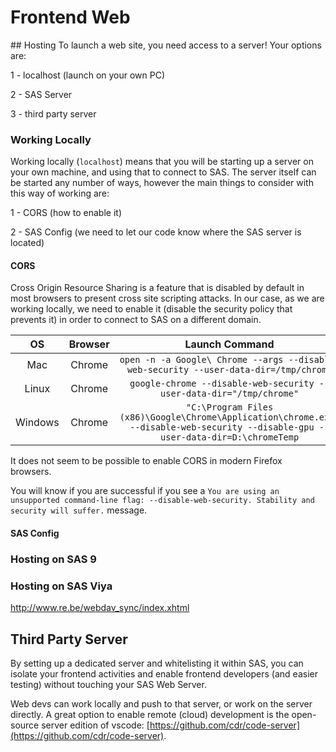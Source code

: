 # Frontend Web

## Hosting
To launch a web site, you need access to a server!  Your options are:

1 - localhost (launch on your own PC)

2 - SAS Server

3 - third party server

### Working Locally

Working locally (`localhost`) means that you will be starting up a server on your own machine, and using that to connect to SAS.  The server itself can be started any number of ways, however the main things to consider with this way of working are:

1 - CORS (how to enable it)

2 - SAS Config (we need to let our code know where the SAS server is located)

#### CORS

Cross Origin Resource Sharing is a feature that is disabled by default in most browsers to present cross site scripting attacks.  In our case, as we are working locally, we need to enable it (disable the security policy that prevents it) in order to connect to SAS on a different domain.


| OS    | Browser | Launch Command|
|:---:|:---:|:--:|
| Mac   | Chrome  | `open -n -a Google\ Chrome --args --disable-web-security --user-data-dir=/tmp/chrome` |
| Linux | Chrome  | `google-chrome --disable-web-security --user-data-dir="/tmp/chrome"`|
|Windows|Chrome|`"C:\Program Files (x86)\Google\Chrome\Application\chrome.exe" --disable-web-security --disable-gpu --user-data-dir=D:\chromeTemp`|

It does not seem to be possible to enable CORS in modern Firefox browsers.

You will know if you are successful if you see a `You are using an unsupported command-line flag: --disable-web-security. Stability and security will suffer.` message.

#### SAS Config


### Hosting on SAS 9

### Hosting on SAS Viya

http://www.re.be/webdav_sync/index.xhtml


## Third Party Server

By setting up a dedicated server and whitelisting it within SAS, you can isolate your frontend activities and enable frontend developers (and easier testing) without touching your SAS Web Server.

Web devs can work locally and push to that server, or work on the server directly.  A great option to enable remote (cloud) development is the open-source server edition of vscode: [https://github.com/cdr/code-server](https://github.com/cdr/code-server).